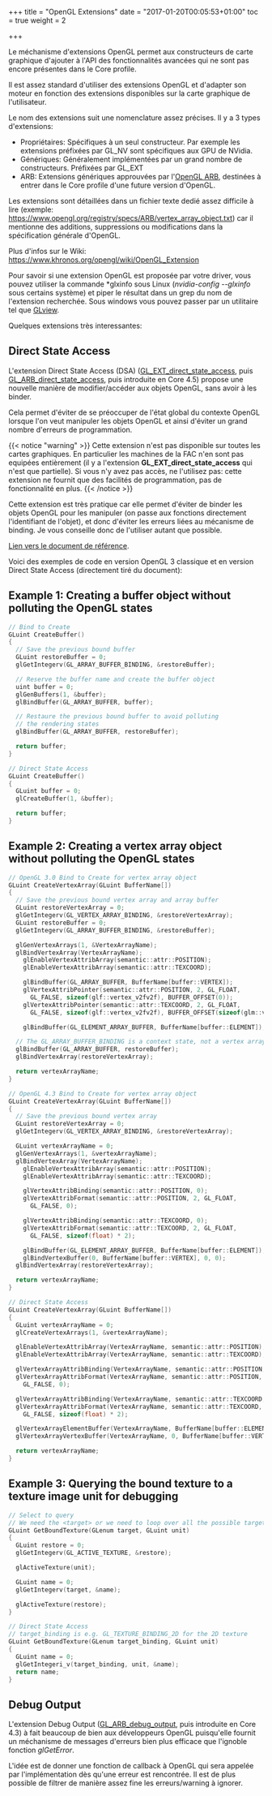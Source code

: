 +++
title = "OpenGL Extensions"
date = "2017-01-20T00:05:53+01:00"
toc = true
weight = 2

+++

Le méchanisme d'extensions OpenGL permet aux constructeurs de carte graphique d'ajouter à l'API des fonctionnalités avancées qui ne sont pas encore présentes dans le Core profile.

Il est assez standard d'utiliser des extensions OpenGL et d'adapter son moteur en fonction des extensions disponibles sur la carte graphique de l'utilisateur.

Le nom des extensions suit une nomenclature assez précises. Il y a 3 types d'extensions:

- Propriétaires: Spécifiques à un seul constructeur. Par exemple les extensions préfixées par GL_NV sont spécifiques aux GPU de NVidia.
- Génériques: Généralement implémentées par un grand nombre de constructeurs. Préfixées par GL_EXT
- ARB: Extensions génériques approuvées par l'[OpenGL ARB](https://www.opengl.org/archives/about/arb/), destinées à entrer dans le Core profile d'une future version d'OpenGL.

Les extensions sont détaillées dans un fichier texte dedié assez difficile à lire (exemple: https://www.opengl.org/registry/specs/ARB/vertex_array_object.txt) car il mentionne des additions, suppressions ou modifications dans la spécification générale d'OpenGL.

Plus d'infos sur le Wiki: https://www.khronos.org/opengl/wiki/OpenGL_Extension

Pour savoir si une extension OpenGL est proposée par votre driver, vous pouvez utiliser la commande *glxinfo sous Linux (*nvidia-config --glxinfo* sous certains système) et piper le résultat dans un grep du nom de l'extension recherchée. Sous windows vous pouvez passer par un utilitaire tel que [GLview](http://realtech-vr.com/admin/glview).

Quelques extensions très interessantes:

## Direct State Access

L'extension Direct State Access (DSA) ([GL_EXT_direct_state_access](https://www.opengl.org/registry/specs/EXT/direct_state_access.txt), puis [GL_ARB_direct_state_access](https://www.opengl.org/registry/specs/ARB/direct_state_access.txt), puis introduite en Core 4.5) propose une nouvelle manière de modifier/accéder aux objets OpenGL, sans avoir à les binder.

Cela permet d'éviter de se préoccuper de l'état global du contexte OpenGL lorsque l'on veut manipuler les objets OpenGL et ainsi d'éviter un grand nombre d'erreurs de programmation.

{{< notice "warning" >}}
Cette extension n'est pas disponible sur toutes les cartes graphiques. En particulier les machines de la FAC n'en sont pas equipées entièrement (il y a l'extension <strong>GL_EXT_direct_state_access</strong> qui n'est que partielle). Si vous n'y avez pas accès, ne l'utilisez pas: cette extension ne fournit que des facilités de programmation, pas de fonctionnalité en plus.
{{< /notice >}}

Cette extension est très pratique car elle permet d'éviter de binder les objets OpenGL pour les manipuler (on passe aux fonctions directement l'identifiant de l'objet), et donc d'éviter les erreurs liées au mécanisme de binding. Je vous conseille donc de l'utiliser autant que possible.

[Lien vers le document de référence](https://www.opengl.org/registry/specs/ARB/direct_state_access.txt).

Voici des exemples de code en version OpenGL 3 classique et en version Direct State Access (directement tiré du document):

## Example 1: Creating a buffer object without polluting the OpenGL states
```cpp
// Bind to Create
GLuint CreateBuffer()
{
  // Save the previous bound buffer
  GLuint restoreBuffer = 0;
  glGetIntegerv(GL_ARRAY_BUFFER_BINDING, &restoreBuffer);

  // Reserve the buffer name and create the buffer object
  uint buffer = 0;
  glGenBuffers(1, &buffer);
  glBindBuffer(GL_ARRAY_BUFFER, buffer);

  // Restaure the previous bound buffer to avoid polluting
  // the rendering states
  glBindBuffer(GL_ARRAY_BUFFER, restoreBuffer);

  return buffer;
}

// Direct State Access
GLuint CreateBuffer()
{
  GLuint buffer = 0;
  glCreateBuffer(1, &buffer);

  return buffer;
}
```

## Example 2: Creating a vertex array object without polluting the OpenGL states

```cpp
// OpenGL 3.0 Bind to Create for vertex array object
GLuint CreateVertexArray(GLuint BufferName[])
{
  // Save the previous bound vertex array and array buffer
  GLuint restoreVertexArray = 0;
  glGetIntegerv(GL_VERTEX_ARRAY_BINDING, &restoreVertexArray);
  GLuint restoreBuffer = 0;
  glGetIntegerv(GL_ARRAY_BUFFER_BINDING, &restoreBuffer);

  glGenVertexArrays(1, &VertexArrayName);
  glBindVertexArray(VertexArrayName);
    glEnableVertexAttribArray(semantic::attr::POSITION);
    glEnableVertexAttribArray(semantic::attr::TEXCOORD);

    glBindBuffer(GL_ARRAY_BUFFER, BufferName[buffer::VERTEX]);
    glVertexAttribPointer(semantic::attr::POSITION, 2, GL_FLOAT, 
      GL_FALSE, sizeof(glf::vertex_v2fv2f), BUFFER_OFFSET(0));
    glVertexAttribPointer(semantic::attr::TEXCOORD, 2, GL_FLOAT, 
      GL_FALSE, sizeof(glf::vertex_v2fv2f), BUFFER_OFFSET(sizeof(glm::vec2)));

    glBindBuffer(GL_ELEMENT_ARRAY_BUFFER, BufferName[buffer::ELEMENT]);

  // The GL_ARRAY_BUFFER_BINDING is a context state, not a vertex array state.
  glBindBuffer(GL_ARRAY_BUFFER, restoreBuffer);
  glBindVertexArray(restoreVertexArray);

  return vertexArrayName;
}

// OpenGL 4.3 Bind to Create for vertex array object
GLuint CreateVertexArray(GLuint BufferName[])
{
  // Save the previous bound vertex array
  GLuint restoreVertexArray = 0;
  glGetIntegerv(GL_VERTEX_ARRAY_BINDING, &restoreVertexArray);

  GLuint vertexArrayName = 0;
  glGenVertexArrays(1, &vertexArrayName);
  glBindVertexArray(VertexArrayName);
    glEnableVertexAttribArray(semantic::attr::POSITION);
    glEnableVertexAttribArray(semantic::attr::TEXCOORD);

    glVertexAttribBinding(semantic::attr::POSITION, 0);
    glVertexAttribFormat(semantic::attr::POSITION, 2, GL_FLOAT, 
      GL_FALSE, 0);

    glVertexAttribBinding(semantic::attr::TEXCOORD, 0);
    glVertexAttribFormat(semantic::attr::TEXCOORD, 2, GL_FLOAT, 
      GL_FALSE, sizeof(float) * 2);

    glBindBuffer(GL_ELEMENT_ARRAY_BUFFER, BufferName[buffer::ELEMENT]);
    glBindVertexBuffer(0, BufferName[buffer::VERTEX], 0, 0);
  glBindVertexArray(restoreVertexArray);

  return vertexArrayName;
}

// Direct State Access
GLuint CreateVertexArray(GLuint BufferName[])
{
  GLuint vertexArrayName = 0;
  glCreateVertexArrays(1, &vertexArrayName);

  glEnableVertexAttribArray(VertexArrayName, semantic::attr::POSITION);
  glEnableVertexAttribArray(VertexArrayName, semantic::attr::TEXCOORD);

  glVertexArrayAttribBinding(VertexArrayName, semantic::attr::POSITION, 0);
  glVertexArrayAttribFormat(VertexArrayName, semantic::attr::POSITION, 2, GL_FLOAT, 
    GL_FALSE, 0);

  glVertexArrayAttribBinding(VertexArrayName, semantic::attr::TEXCOORD, 0);
  glVertexArrayAttribFormat(VertexArrayName, semantic::attr::TEXCOORD, 2, GL_FLOAT, 
    GL_FALSE, sizeof(float) * 2);

  glVertexArrayElementBuffer(VertexArrayName, BufferName[buffer::ELEMENT]);
  glVertexArrayVertexBuffer(VertexArrayName, 0, BufferName[buffer::VERTEX], 0, 0);

  return vertexArrayName;
}
```

## Example 3: Querying the bound texture to a texture image unit for debugging

```cpp
// Select to query
// We need the <target> or we need to loop over all the possible targets
GLuint GetBoundTexture(GLenum target, GLuint unit)
{
  GLuint restore = 0;
  glGetIntegerv(GL_ACTIVE_TEXTURE, &restore);

  glActiveTexture(unit);

  GLuint name = 0;
  glGetIntegerv(target, &name);

  glActiveTexture(restore);
}

// Direct State Access
// target_binding is e.g. GL_TEXTURE_BINDING_2D for the 2D texture
GLuint GetBoundTexture(GLenum target_binding, GLuint unit)
{
  GLuint name = 0;
  glGetIntegeri_v(target_binding, unit, &name);
  return name;
}
```

## Debug Output

L'extension Debug Output ([GL_ARB_debug_output](https://www.opengl.org/registry/specs/ARB/debug_output.txt), puis introduite en Core 4.3) à fait beaucoup de bien aux développeurs OpenGL puisqu'elle fournit un méchanisme de messages d'erreurs bien plus efficace que l'ignoble fonction *glGetError*.

L'idée est de donner une fonction de callback à OpenGL qui sera appelée par l'implémentation dès qu'une erreur est rencontrée. Il est de plus possible de filtrer de manière assez fine les erreurs/warning à ignorer.